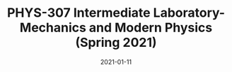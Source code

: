 ---
title: "PHYS-307 Intermediate Laboratory-Mechanics and Modern Physics (Spring 2021)"
collection: teaching
type: "TA"
venue: "UW-Madison, Physics Department"
date: 2021-01-11
location: "Madison, WI"
---